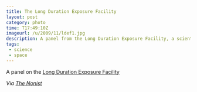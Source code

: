 ```yaml
---
title: The Long Duration Exposure Facility
layout: post
category: photo
time: T17:49:10Z
imageurl: /u/2009/11/ldef1.jpg
description: A panel from the Long Duration Exposure Facility, a scientific satellite.
tags:
 - science
 - space
---
```

A panel on the [Long Duration Exposure Facility](http://setas-www.larc.nasa.gov/LDEF/index.html)

_Via [The Nonist](http://thenonist.com/index.php/thenonist/comments/3640/)_